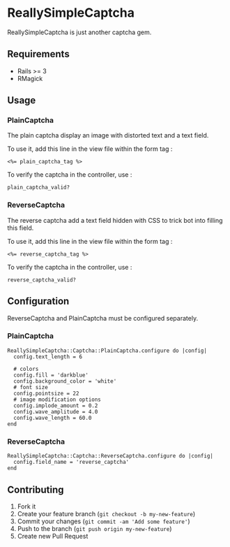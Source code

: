 # ReallySimpleCaptcha

ReallySimpleCaptcha is just another captcha gem.

## Requirements

- Rails >= 3
- RMagick

## Usage

### PlainCaptcha

The plain captcha display an image with distorted text and a text field.

To use it, add this line in the view file within the form tag :
```
<%= plain_captcha_tag %>
```

To verify the captcha in the controller, use :
```
plain_captcha_valid?
```

### ReverseCaptcha

The reverse captcha add a text field hidden with CSS to trick bot into filling this field.

To use it, add this line in the view file within the form tag :
```
<%= reverse_captcha_tag %>
```

To verify the captcha in the controller, use :
```
reverse_captcha_valid?
```

## Configuration

ReverseCaptcha and PlainCaptcha must be configured separately.

### PlainCaptcha
```
ReallySimpleCaptcha::Captcha::PlainCaptcha.configure do |config|
  config.text_length = 6

  # colors
  config.fill = 'darkblue'
  config.background_color = 'white'
  # font size
  config.pointsize = 22
  # image modification options
  config.implode_amount = 0.2
  config.wave_amplitude = 4.0
  config.wave_length = 60.0
end
```

### ReverseCaptcha
```
ReallySimpleCaptcha::Captcha::ReverseCaptcha.configure do |config|
  config.field_name = 'reverse_captcha'
end
```

## Contributing

1. Fork it
2. Create your feature branch (`git checkout -b my-new-feature`)
3. Commit your changes (`git commit -am 'Add some feature'`)
4. Push to the branch (`git push origin my-new-feature`)
5. Create new Pull Request
